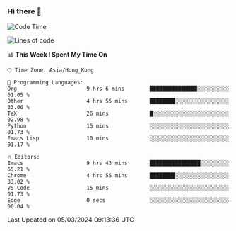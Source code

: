 ### Hi there 👋

<!--
**nicehiro/nicehiro** is a ✨ _special_ ✨ repository because its `README.md` (this file) appears on your GitHub profile.

Here are some ideas to get you started:

- 🔭 I’m currently working on ...
- 🌱 I’m currently learning ...
- 👯 I’m looking to collaborate on ...
- 🤔 I’m looking for help with ...
- 💬 Ask me about ...
- 📫 How to reach me: ...
- 😄 Pronouns: ...
- ⚡ Fun fact: ...
-->

<!--START_SECTION:waka-->
![Code Time](http://img.shields.io/badge/Code%20Time-275%20hrs%2049%20mins-blue)

![Lines of code](https://img.shields.io/badge/From%20Hello%20World%20I%27ve%20Written-2.6%20million%20lines%20of%20code-blue)

📊 **This Week I Spent My Time On** 

```text
🕑︎ Time Zone: Asia/Hong_Kong

💬 Programming Languages: 
Org                      9 hrs 6 mins        ███████████████░░░░░░░░░░   61.05 % 
Other                    4 hrs 55 mins       ████████░░░░░░░░░░░░░░░░░   33.06 % 
TeX                      26 mins             █░░░░░░░░░░░░░░░░░░░░░░░░   02.98 % 
Python                   15 mins             ░░░░░░░░░░░░░░░░░░░░░░░░░   01.73 % 
Emacs Lisp               10 mins             ░░░░░░░░░░░░░░░░░░░░░░░░░   01.17 % 

🔥 Editors: 
Emacs                    9 hrs 43 mins       ████████████████░░░░░░░░░   65.21 % 
Chrome                   4 hrs 55 mins       ████████░░░░░░░░░░░░░░░░░   33.02 % 
VS Code                  15 mins             ░░░░░░░░░░░░░░░░░░░░░░░░░   01.73 % 
Edge                     0 secs              ░░░░░░░░░░░░░░░░░░░░░░░░░   00.04 % 
```


 Last Updated on 05/03/2024 09:13:36 UTC
<!--END_SECTION:waka-->
